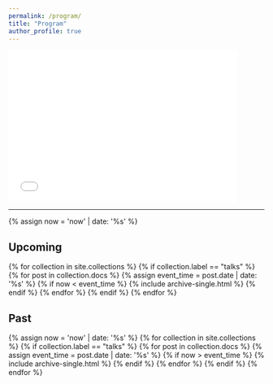 ```yaml
---
permalink: /program/
title: "Program"
author_profile: true
---
```

<div>
<embed src="{{ site.baseurl }}/files/ProgrammeWaveTurb_v0.pdf" width="450" height="300" type='application/pdf'> 
</div>

***
{% assign now = 'now' | date: '%s' %}

## Upcoming
{% for collection in site.collections %}
{% if collection.label == "talks" %}
  {% for post in collection.docs %}
    {% assign event_time = post.date | date: '%s' %}
    {% if now < event_time %}
      {% include archive-single.html %}
    {% endif %}
  {% endfor %}
{% endif %}
{% endfor %}

## Past
{% assign now = 'now' | date: '%s' %}
{% for collection in site.collections %}
{% if collection.label == "talks" %}
  {% for post in collection.docs %}
    {% assign event_time = post.date | date: '%s' %}
    {% if now > event_time %}
      {% include archive-single.html %}
    {% endif %}
  {% endfor %}
{% endif %}
{% endfor %}